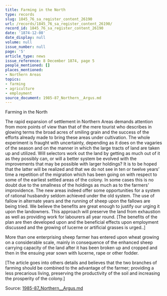 ```yaml
---
title: Farming in the North
type: records
slug: 1845_76_sa_register_content_26190
url: /records/1845_76_sa_register_content_26190/
record_id: 1845_76_sa_register_content_26190
date: '1874-12-08'
date_display: null
volume: null
issue_number: null
page: '5'
article_type: news
issue_reference: 8 December 1874, page 5
people_mentioned: []
places_mentioned:
- Northern Areas
topics:
- farming
- agriculture
- employment
source_document: 1985-87_Northern__Argus.md
---
```


Farming in the North

The rapid expansion of settlement in Northern Areas demands attention from more points of view than that of the mere tourist who describes in glowing terms the broad acres of smiling grain and the success of the efforts already made to bring these areas under cultivation.  The whole experiment is fraught with uncertainty, depending as it does on the vagaries of the season and on the manner in which the large tracts of land are taken up and utilized.  Will selectors work out the land by getting as much out of it as they possibly can, or will a better system be evolved with the improvements that may be possible with larger holdings?  It is to be hoped that the latter will be realized and that we do not see in ten or twelve years’ time a repetition of the migration which has been going on with respect to some of the earliest settled areas of the colony.  In some cases this is no doubt due to the smallness of the holdings as much as to the farmers’ improvidence. The new areas indeed offer some opportunities for a system of rational husbandry seldom achieved under the old system.  The use of fallow in alternate years and the running of sheep upon the fallows are being tried. We believe the benefits are great enough to justify our urging it upon the landowners.  This approach will preserve the land from exhaustion as well as providing work for labourers all year round.  [The benefits of the plan are then developed upon and the beneficial effects upon employment discussed and the growing of lucerne or artificial grasses is urged..]

More than one enterprising sheep farmer has entered upon wheat growing on a considerable scale, mainly in consequence of the enhanced sheep carrying capacity of the land after it has been broken up and cropped and then in the ensuing year sown with lucerne, rape or other fodder.

[The article goes into others details and believes that the two branches of farming should be combined to the advantage of the farmer; providing a less precarious living, preserving the productivity of the soil and increasing the prosperity of the colony.]

Source: [1985-87_Northern__Argus.md](/downloads/markdown/1985-87_Northern__Argus.md)
